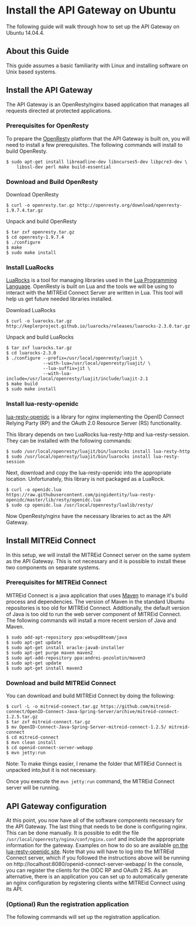 # Install the API Gateway on Ubuntu

The following guide will walk through how to set up the API Gateway on Ubuntu
14.04.4.

## About this Guide

This guide assumes a basic familiarity with Linux and installing software on
Unix based systems.

## Install the API Gateway

The API Gateway is an OpenResty/nginx based application that manages all
requests directed at protected applications.

### Prerequisites for OpenResty

To prepare the [OpenResty](https://openresty.org) platform that the API Gateway
is built on, you will need to install a few prerequisites. The following
commands will install to build OpenResty.

```
$ sudo apt-get install libreadline-dev libncurses5-dev libpcre3-dev \
    libssl-dev perl make build-essential
```

### Download and Build OpenResty

Download OpenResty

```
$ curl -o openresty.tar.gz http://openresty.org/download/openresty-1.9.7.4.tar.gz
```

Unpack and build OpenResty

```
$ tar zxf openresty.tar.gz
$ cd openresty-1.9.7.4
$ ./configure
$ make
$ sudo make install
```

### Install LuaRocks

[LuaRocks](https://luarocks.org/) is a tool for managing libraries used in the
[Lua Programming Language](http://www.lua.org/). OpenResty is built on Lua and
the tools we will be using to interact with the MITREid Connect Server are
written in Lua. This tool will help us get future needed libraries installed.

Download LuaRocks

```
$ curl -o luarocks.tar.gz http://keplerproject.github.io/luarocks/releases/luarocks-2.3.0.tar.gz
```

Unpack and build LuaRocks

```
$ tar zxf luarocks.tar.gz
$ cd luarocks-2.3.0
$ ./configure --prefix=/usr/local/openresty/luajit \
              --with-lua=/usr/local/openresty/luajit/ \
              --lua-suffix=jit \
              --with-lua-include=/usr/local/openresty/luajit/include/luajit-2.1
$ make build
$ sudo make install
```

### Install lua-resty-openidc

[lua-resty-openidc](https://github.com/pingidentity/lua-resty-openidc) is a library for nginx implementing the OpenID Connect Relying Party (RP) and the OAuth 2.0 Resource Server (RS) functionality.

This library depends on two LuaRocks lua-resty-http and lua-resty-session. They
can be installed with the following commands:

```
$ sudo /usr/local/openresty/luajit/bin/luarocks install lua-resty-http
$ sudo /usr/local/openresty/luajit/bin/luarocks install lua-resty-session
```

Next, download and copy the lua-resty-openidc into the appropriate location.
Unfortunately, this library is not packaged as a LuaRock.

```
$ curl -o openidc.lua https://raw.githubusercontent.com/pingidentity/lua-resty-openidc/master/lib/resty/openidc.lua
$ sudo cp openidc.lua /usr/local/openresty/lualib/resty/
```
Now OpenResty/nginx have the necessary libraries to act as the API Gateway.

## Install MITREid Connect

In this setup, we will install the MITREid Connect server on the same system as
the API Gateway. This is not necessary and it is possible to install these two
components on separate systems.

### Prerequisites for MITREid Connect

MITREid Connect is a java application that uses [Maven](https://maven.apache.org/)
to manage it's build process and dependencies. The version of Maven in the
standard Ubuntu repositories is too old for MITREid Connect. Additionally, the
default version of Java is too old to run the web server component of MITREid
Connect. The following commands will install a more recent version of Java and
Maven.

```
$ sudo add-apt-repository ppa:webupd8team/java
$ sudo apt-get update
$ sudo apt-get install oracle-java8-installer
$ sudo apt-get purge maven maven2
$ sudo apt-add-repository ppa:andrei-pozolotin/maven3
$ sudo apt-get update
$ sudo apt-get install maven3
```

### Download and build MITREid Connect

You can download and build MITREid Connect by doing the following:

```
$ curl -L -o mitreid-connect.tar.gz https://github.com/mitreid-connect/OpenID-Connect-Java-Spring-Server/archive/mitreid-connect-1.2.5.tar.gz
$ tar zxf mitreid-connect.tar.gz
$ mv OpenID-Connect-Java-Spring-Server-mitreid-connect-1.2.5/ mitreid-connect
$ cd mitreid-connect
$ mvn clean install
$ cd openid-connect-server-webapp
$ mvn jetty:run
```

Note: To make things easier, I rename the folder that MITREid Connect is
unpacked into,but it is not necessary.

Once you execute the `mvn jetty:run` command, the MITREid Connect server will be
running.

## API Gateway configuration

At this point, you now have all of the software components necessary for the API
Gateway. The last thing that needs to be done is configuring nginx. This can be
done manually. It is possible to edit the file `/usr/local/openresty/nginx/conf/nginx.conf`
and include the appropriate information for the gateway. Examples on how to do
so are available [on the lua-resty-openidc site](https://github.com/pingidentity/lua-resty-openidc#sample-configuration-for-google-signin).
Note that you will have to log into the MITREid Connect server, which if you
followed the instructions above will be running on http://localhost:8080/openid-connect-server-webapp/
In the console, you can register the clients for the OIDC RP and OAuth 2 RS.
As an alternative, there is an application you can set up to automatically
generate an nginx configuration by registering clients withe MITREid Connect
using its API.

### (Optional) Run the registration application

The following commands will set up the registration application.

